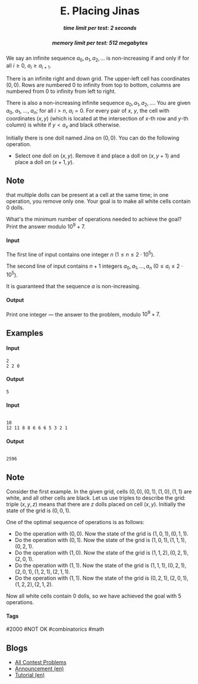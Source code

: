 <h1 style='text-align: center;'> E. Placing Jinas</h1>

<h5 style='text-align: center;'>time limit per test: 2 seconds</h5>
<h5 style='text-align: center;'>memory limit per test: 512 megabytes</h5>

We say an infinite sequence $a_{0}, a_{1}, a_2, \ldots$ is non-increasing if and only if for all $i\ge 0$, $a_i \ge a_{i+1}$.

There is an infinite right and down grid. The upper-left cell has coordinates $(0,0)$. Rows are numbered $0$ to infinity from top to bottom, columns are numbered from $0$ to infinity from left to right.

There is also a non-increasing infinite sequence $a_{0}, a_{1}, a_2, \ldots$. You are given $a_0$, $a_1$, $\ldots$, $a_n$; for all $i>n$, $a_i=0$. For every pair of $x$, $y$, the cell with coordinates $(x,y)$ (which is located at the intersection of $x$-th row and $y$-th column) is white if $y<a_x$ and black otherwise.

Initially there is one doll named Jina on $(0,0)$. You can do the following operation.

* Select one doll on $(x,y)$. Remove it and place a doll on $(x,y+1)$ and place a doll on $(x+1,y)$.

## Note

 that multiple dolls can be present at a cell at the same time; in one operation, you remove only one. Your goal is to make all white cells contain $0$ dolls.

What's the minimum number of operations needed to achieve the goal? Print the answer modulo $10^9+7$.

#### Input

The first line of input contains one integer $n$ ($1\le n\le 2\cdot 10^5$).

The second line of input contains $n+1$ integers $a_0,a_1,\ldots,a_n$ ($0\le a_i\le 2\cdot 10^5$).

It is guaranteed that the sequence $a$ is non-increasing.

#### Output

Print one integer — the answer to the problem, modulo $10^9+7$.

## Examples

#### Input


```text
2
2 2 0
```
#### Output


```text
5
```
#### Input

```text

10
12 11 8 8 6 6 6 5 3 2 1

```
#### Output


```text

2596
```
## Note

Consider the first example. In the given grid, cells $(0,0),(0,1),(1,0),(1,1)$ are white, and all other cells are black. Let us use triples to describe the grid: triple $(x,y,z)$ means that there are $z$ dolls placed on cell $(x,y)$. Initially the state of the grid is $(0,0,1)$.

One of the optimal sequence of operations is as follows:

* Do the operation with $(0,0)$. Now the state of the grid is $(1,0,1),(0,1,1)$.
* Do the operation with $(0,1)$. Now the state of the grid is $(1,0,1),(1,1,1),(0,2,1)$.
* Do the operation with $(1,0)$. Now the state of the grid is $(1,1,2),(0,2,1),(2,0,1)$.
* Do the operation with $(1,1)$. Now the state of the grid is $(1,1,1),(0,2,1),(2,0,1),(1,2,1),(2,1,1)$.
* Do the operation with $(1,1)$. Now the state of the grid is $(0,2,1),(2,0,1),(1,2,2),(2,1,2)$.

Now all white cells contain $0$ dolls, so we have achieved the goal with $5$ operations.



#### Tags 

#2000 #NOT OK #combinatorics #math 

## Blogs
- [All Contest Problems](../Codeforces_Global_Round_21.md)
- [Announcement (en)](../blogs/Announcement_(en).md)
- [Tutorial (en)](../blogs/Tutorial_(en).md)
